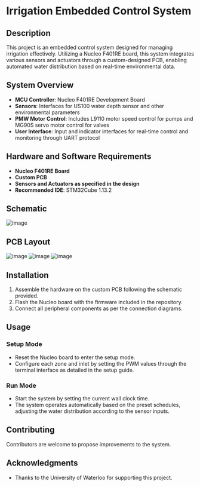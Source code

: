 # Irrigation Embedded Control System

## Description
This project is an embedded control system designed for managing irrigation effectively. Utilizing a Nucleo F401RE board, this system integrates various sensors and actuators through a custom-designed PCB, enabling automated water distribution based on real-time environmental data.

## System Overview
- **MCU Controller**: Nucleo F401RE Development Board
- **Sensors**: Interfaces for US100 water depth sensor and other environmental parameters
- **PMW Motor Control**: Includes L9110 motor speed control for pumps and MG90S servo motor control for valves
- **User Interface**: Input and indicator interfaces for real-time control and monitoring through UART protocol

## Hardware and Software Requirements
- **Nucleo F401RE Board**
- **Custom PCB**
- **Sensors and Actuators as specified in the design**
- **Recommended IDE**: STM32Cube 1.13.2

## Schematic
![image](https://github.com/b57zheng/Irrigation_Embedded_System/assets/98293562/27f361c9-77d5-42d0-baa7-69a5a71ab404)

## PCB Layout
![image](https://github.com/b57zheng/Irrigation_Embedded_System/assets/98293562/0d413e1d-5e44-4656-b292-ce61a25b20dd)
![image](https://github.com/b57zheng/Irrigation_Embedded_System/assets/98293562/c79fdecf-29c5-4000-bb45-4394bec07f31)
![image](https://github.com/b57zheng/Irrigation_Embedded_System/assets/98293562/f74db943-f429-45e2-9c53-7241a2b4181b)

## Installation
1. Assemble the hardware on the custom PCB following the schematic provided.
2. Flash the Nucleo board with the firmware included in the repository.
3. Connect all peripheral components as per the connection diagrams.

## Usage
### Setup Mode
- Reset the Nucleo board to enter the setup mode.
- Configure each zone and inlet by setting the PWM values through the terminal interface as detailed in the setup guide.

### Run Mode
- Start the system by setting the current wall clock time.
- The system operates automatically based on the preset schedules, adjusting the water distribution according to the sensor inputs.

## Contributing
Contributors are welcome to propose improvements to the system.

## Acknowledgments
- Thanks to the University of Waterloo for supporting this project.
